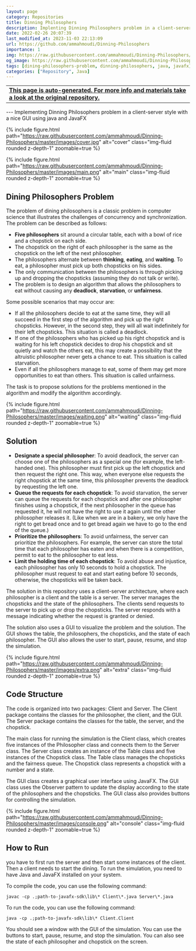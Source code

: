 ```yaml
---
layout: page
category: Repositories
title: Dinning Philosophers
description: Implenting Dinning Philosophers problem in a client-server style with nice GUI using java and javafx
date: 2022-02-26 20:07:39 
last_modified_at: 2023-11-03 22:13:09 
url: https://github.com/ammahmoudi/Dinning-Philosophers
importance: 1
img: https://raw.githubusercontent.com/ammahmoudi/Dinning-Philosophers/master/images/cover.jpg
og_image: https://raw.githubusercontent.com/ammahmoudi/Dinning-Philosophers/master/images/cover.jpg
tags: [dining-philosophers-problem, dinning-philosophers, java, javafx]
categories: ["Repository", Java]
---
```

<div id="open-in-github" > <table class="table-cv list-group-table"> <tbody> <tr>    <td class="list-group-name"><b>   <a href="https://github.com/ammahmoudi/Dinning-Philosophers" rel="external nofollow noopener" target="_blank"><i class="fa-brands fa-github"></i> This page is auto-generated. For more info and materials take a look at the original repository.</a> </b></td></tr> </tbody> </table></div>
---
Implementing Dinning Philosophers problem in a client-server style with a nice GUI using java and JavaFX

{% include figure.html path="https://raw.githubusercontent.com/ammahmoudi/Dinning-Philosophers/master/images/cover.jpg" alt="cover" class="img-fluid rounded z-depth-1" zoomable=true %}

{% include figure.html path="https://raw.githubusercontent.com/ammahmoudi/Dinning-Philosophers/master/images/main.png" alt="main" class="img-fluid rounded z-depth-1" zoomable=true %}

## Dining Philosophers Problem
The problem of dining philosophers is a classic problem in computer science that illustrates the challenges of concurrency and synchronization. The problem can be described as follows:

- **Five philosophers** sit around a circular table, each with a bowl of rice and a chopstick on each side.
- The chopstick on the right of each philosopher is the same as the chopstick on the left of the next philosopher.
- The philosophers alternate between **thinking**, **eating**, and **waiting**. To eat, a philosopher must pick up both chopsticks on his sides.
- The only communication between the philosophers is through picking up and dropping the chopsticks (assuming they do not talk or write).
- The problem is to design an algorithm that allows the philosophers to eat without causing any **deadlock**, **starvation**, or **unfairness**.

Some possible scenarios that may occur are:

- If all the philosophers decide to eat at the same time, they will all succeed in the first step of the algorithm and pick up the right chopsticks. However, in the second step, they will all wait indefinitely for their left chopsticks. This situation is called a deadlock.
- If one of the philosophers who has picked up his right chopstick and is waiting for his left chopstick decides to drop his chopstick and sit quietly and watch the others eat, this may create a possibility that the altruistic philosopher never gets a chance to eat. This situation is called starvation.
- Even if all the philosophers manage to eat, some of them may get more opportunities to eat than others. This situation is called unfairness.

The task is to propose solutions for the problems mentioned in the algorithm and modify the algorithm accordingly.

{% include figure.html path="https://raw.githubusercontent.com/ammahmoudi/Dinning-Philosophers/master/images/waiting.png" alt="waiting" class="img-fluid rounded z-depth-1" zoomable=true %}

## Solution

- **Designate a special philosopher**: To avoid deadlock, the server can choose one of the philosophers as a special one (for example, the left-handed one). This philosopher must first pick up the left chopstick and then request the right one. This way, when everyone else requests the right chopstick at the same time, this philosopher prevents the deadlock by requesting the left one.
- **Queue the requests for each chopstick**: To avoid starvation, the server can queue the requests for each chopstick and after one philosopher finishes using a chopstick, if the next philosopher in the queue has requested it, he will not have the right to use it again until the other philosopher releases it. (Like when we are in a bakery, we only have the right to get bread once and to get bread again we have to go to the end of the queue.)
- **Prioritize the philosophers**: To avoid unfairness, the server can prioritize the philosophers. For example, the server can store the total time that each philosopher has eaten and when there is a competition, permit to eat to the philosopher to eat less.
- **Limit the holding time of each chopstick**: To avoid abuse and injustice, each philosopher has only 10 seconds to hold a chopstick. The philosopher must request to eat and start eating before 10 seconds, otherwise, the chopsticks will be taken back.

The solution in this repository uses a client-server architecture, where each philosopher is a client and the table is a server. The server manages the chopsticks and the state of the philosophers. The clients send requests to the server to pick up or drop the chopsticks. The server responds with a message indicating whether the request is granted or denied.

The solution also uses a GUI to visualize the problem and the solution. The GUI shows the table, the philosophers, the chopsticks, and the state of each philosopher. The GUI also allows the user to start, pause, resume, and stop the simulation.

{% include figure.html path="https://raw.githubusercontent.com/ammahmoudi/Dinning-Philosophers/master/images/extra.png" alt="extra" class="img-fluid rounded z-depth-1" zoomable=true %}


## Code Structure

The code is organized into two packages: Client and Server. The Client package contains the classes for the philosopher, the client, and the GUI. The Server package contains the classes for the table, the server, and the chopstick.

The main class for running the simulation is the Client class, which creates five instances of the Philosopher class and connects them to the Server class. The Server class creates an instance of the Table class and five instances of the Chopstick class. The Table class manages the chopsticks and the fairness queue. The Chopstick class represents a chopstick with a number and a state.

The GUI class creates a graphical user interface using JavaFX. The GUI class uses the Observer pattern to update the display according to the state of the philosophers and the chopsticks. The GUI class also provides buttons for controlling the simulation.

{% include figure.html path="https://raw.githubusercontent.com/ammahmoudi/Dinning-Philosophers/master/images/console.png" alt="console" class="img-fluid rounded z-depth-1" zoomable=true %}

## How to Run
you have to first run the server and then start some instances of the client. Then a client needs to start the dining.
To run the simulation, you need to have Java and JavaFX installed on your system.

To compile the code, you can use the following command:

`javac -cp .;path-to-javafx-sdk\lib\* Client\*.java Server\*.java`

To run the code, you can use the following command:

`java -cp .;path-to-javafx-sdk\lib\* Client.Client`

You should see a window with the GUI of the simulation. You can use the buttons to start, pause, resume, and stop the simulation. You can also see the state of each philosopher and chopstick on the screen.

